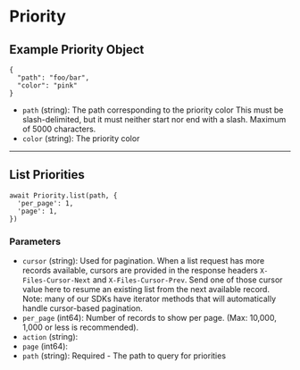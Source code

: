 # Priority

## Example Priority Object

```
{
  "path": "foo/bar",
  "color": "pink"
}
```

* `path` (string): The path corresponding to the priority color This must be slash-delimited, but it must neither start nor end with a slash. Maximum of 5000 characters.
* `color` (string): The priority color

---

## List Priorities

```
await Priority.list(path, {
  'per_page': 1,
  'page': 1,
})
```


### Parameters

* `cursor` (string): Used for pagination.  When a list request has more records available, cursors are provided in the response headers `X-Files-Cursor-Next` and `X-Files-Cursor-Prev`.  Send one of those cursor value here to resume an existing list from the next available record.  Note: many of our SDKs have iterator methods that will automatically handle cursor-based pagination.
* `per_page` (int64): Number of records to show per page.  (Max: 10,000, 1,000 or less is recommended).
* `action` (string): 
* `page` (int64): 
* `path` (string): Required - The path to query for priorities
